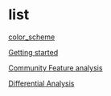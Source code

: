 # list
[color_scheme](color_scheme.html)

[Getting started](Gettingstarted.html)

[Community Feature analysis](Analysis.html)

[Differential Analysis](differential.html)
